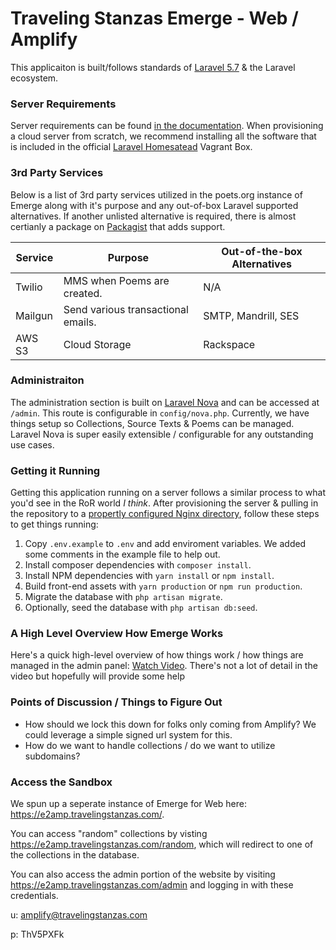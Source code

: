 # Traveling Stanzas Emerge - Web / Amplify

This applicaiton is built/follows standards of [Laravel 5.7](https://laravel.com/docs/5.7) & the Laravel ecosystem.

### Server Requirements

Server requirements can be found [in the documentation](https://laravel.com/docs/5.7#server-requirements). When provisioning a cloud server from scratch, we recommend installing all the software that is included in the official [Laravel Homesatead](https://laravel.com/docs/5.7/homestead) Vagrant Box.

### 3rd Party Services

Below is a list of 3rd party services utilized in the poets.org instance of Emerge along with it's purpose and any out-of-box Laravel supported alternatives. If another unlisted alternative is required, there is almost certianly a package on [Packagist](https://packagist.org) that adds support.

| Service | Purpose                            | Out-of-the-box Alternatives |
| ------- | ---------------------------------- | --------------------------- |
| Twilio  | MMS when Poems are created.        | N/A                         |
| Mailgun | Send various transactional emails. | SMTP, Mandrill, SES         |
| AWS S3  | Cloud Storage                      | Rackspace                   |

### Administraiton

The administration section is built on [Laravel Nova](https://nova.laravel.com) and can be accessed at `/admin`. This route is configurable in `config/nova.php`. Currently, we have things setup so Collections, Source Texts & Poems can be managed. Laravel Nova is super easily extensible / configurable for any outstanding use cases.

### Getting it Running

Getting this application running on a server follows a similar process to what you'd see in the RoR world _I think_. After provisioning the server & pulling in the repository to a [propertly configured Nginx directory](https://laravel.com/docs/5.7/deployment#server-configuration), follow these steps to get things running:

1. Copy `.env.example` to `.env` and add enviroment variables. We added some comments in the example file to help out.
2. Install composer dependencies with `composer install`.
3. Install NPM dependencies with `yarn install` or `npm install`.
4. Build front-end assets with `yarn production` or `npm run production`.
5. Migrate the database with `php artisan migrate`.
6. Optionally, seed the database with `php artisan db:seed`.

### A High Level Overview How Emerge Works

Here's a quick high-level overview of how things work / how things are managed in the admin panel: [Watch Video](https://www.dropbox.com/s/ceeakvv8uostm9b/Screen%20Recording%202019-05-10%20at%203.08.31%20PM.mov?dl=0). There's not a lot of detail in the video but hopefully will provide some help

### Points of Discussion / Things to Figure Out

-   How should we lock this down for folks only coming from Amplify? We could leverage a simple signed url system for this.
-   How do we want to handle collections / do we want to utilize subdomains?

### Access the Sandbox

We spun up a seperate instance of Emerge for Web here: https://e2amp.travelingstanzas.com/.

You can access "random" collections by visting https://e2amp.travelingstanzas.com/random, which will redirect to one of the collections in the database.

You can also access the admin portion of the website by visiting https://e2amp.travelingstanzas.com/admin and logging in with these credentials.

u: amplify@travelingstanzas.com

p: ThV5PXFk
